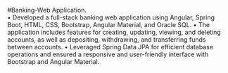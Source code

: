 #Banking-Web Application.<br>
•	Developed a full-stack banking web application using Angular, Spring Boot, HTML, CSS, Bootstrap, Angular Material, and Oracle SQL.
•	The application includes features for creating, updating, viewing, and deleting accounts, as well as depositing, withdrawing, and transferring funds between accounts.
•	Leveraged Spring Data JPA for efficient database operations and ensured a responsive and user-friendly interface with Bootstrap and Angular Material.

